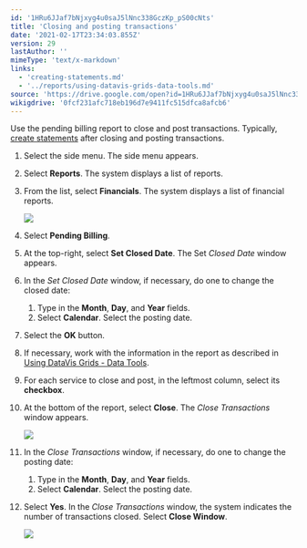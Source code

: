 ```yaml
---
id: '1HRu6JJaf7bNjxyg4u0saJ5lNnc338GczKp_pS00cNts'
title: 'Closing and posting transactions'
date: '2021-02-17T23:34:03.855Z'
version: 29
lastAuthor: ''
mimeType: 'text/x-markdown'
links:
  - 'creating-statements.md'
  - '../reports/using-datavis-grids-data-tools.md'
source: 'https://drive.google.com/open?id=1HRu6JJaf7bNjxyg4u0saJ5lNnc338GczKp_pS00cNts'
wikigdrive: '0fcf231afc718eb196d7e9411fc515dfca8afcb6'
---
```

Use the pending billing report to close and post transactions. Typically, [create statements](creating-statements.md) after closing and posting transactions.

1. Select the side menu. The side menu appears.
2. Select <strong>Reports</strong>. The system displays a list of reports.
3. From the list, select <strong>Financials</strong>. The system displays a list of financial reports.

    ![](../closing-and-posting-transactions.assets/42281d901684ce13c2ba663c2ca33a47.png)
4. Select <strong>Pending Billing</strong>.
5. At the top-right, select <strong>Set Closed Date</strong>. The Set <em>Closed Date</em> window appears.
6. In the <em>Set Closed Date</em> window, if necessary, do one to change the closed date:
    1. Type in the <strong>Month</strong>, <strong>Day</strong>, and <strong>Year</strong> fields.
    2. Select <strong>Calendar</strong>. Select the posting date.
7. Select the <strong>OK</strong> button.
8. If necessary, work with the information in the report as described in [Using DataVis Grids - Data Tools](../reports/using-datavis-grids-data-tools.md).
9. For each service to close and post, in the leftmost column, select its <strong>checkbox</strong>.
10. At the bottom of the report, select <strong>Close</strong>. The <em>Close Transactions</em> window appears.

    ![](../closing-and-posting-transactions.assets/14d4657f7b3add8173297fdfc9adedc5.png)
11. In the <em>Close Transactions</em> window, if necessary, do one to change the posting date:
    1. Type in the <strong>Month</strong>, <strong>Day</strong>, and <strong>Year</strong> fields.
    2. Select <strong>Calendar</strong>. Select the posting date.
12. Select <strong>Yes</strong>. In the <em>Close Transactions</em> window, the system indicates the number of transactions closed. Select <strong>Close Window</strong>.

    ![](../closing-and-posting-transactions.assets/9724da7dfe632eb22e772c2340f644a6.png)

